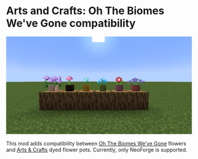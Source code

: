 
# Arts and Crafts: Oh The Biomes We've Gone compatibility

<img src="screenshot.png" alt="screenshot" width="896px">

This mod adds compatibility between [Oh The Biomes We’ve Gone](https://github.com/Potion-Studios/Oh-The-Biomes-Weve-Gone) flowers and [Arts & Crafts](https://github.com/KekeCreations/Arts-and-Crafts) dyed flower pots. Currently, only NeoForge is supported.

